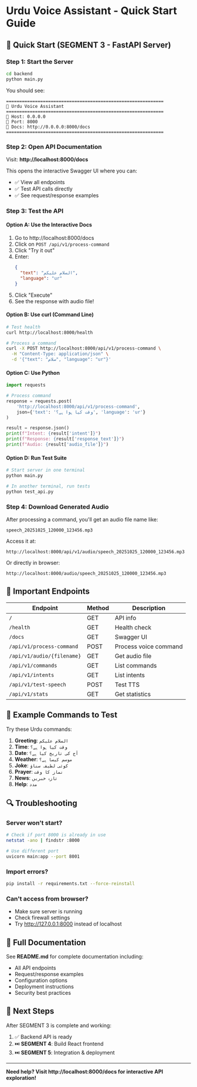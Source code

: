 # Urdu Voice Assistant - Quick Start Guide

## 🚀 Quick Start (SEGMENT 3 - FastAPI Server)

### Step 1: Start the Server
```bash
cd backend
python main.py
```

You should see:
```
============================================================
🚀 Urdu Voice Assistant
============================================================
📡 Host: 0.0.0.0
🔌 Port: 8000
📖 Docs: http://0.0.0.0:8000/docs
============================================================
```

### Step 2: Open API Documentation
Visit: **http://localhost:8000/docs**

This opens the interactive Swagger UI where you can:
- ✅ View all endpoints
- ✅ Test API calls directly
- ✅ See request/response examples

### Step 3: Test the API

#### Option A: Use the Interactive Docs
1. Go to http://localhost:8000/docs
2. Click on `POST /api/v1/process-command`
3. Click "Try it out"
4. Enter:
   ```json
   {
     "text": "السلام علیکم",
     "language": "ur"
   }
   ```
5. Click "Execute"
6. See the response with audio file!

#### Option B: Use curl (Command Line)
```bash
# Test health
curl http://localhost:8000/health

# Process a command
curl -X POST http://localhost:8000/api/v1/process-command \
  -H "Content-Type: application/json" \
  -d '{"text": "سلام", "language": "ur"}'
```

#### Option C: Use Python
```python
import requests

# Process command
response = requests.post(
    'http://localhost:8000/api/v1/process-command',
    json={'text': 'وقت کیا ہوا ہے؟', 'language': 'ur'}
)

result = response.json()
print(f"Intent: {result['intent']}")
print(f"Response: {result['response_text']}")
print(f"Audio: {result['audio_file']}")
```

#### Option D: Run Test Suite
```bash
# Start server in one terminal
python main.py

# In another terminal, run tests
python test_api.py
```

### Step 4: Download Generated Audio
After processing a command, you'll get an audio file name like:
```
speech_20251025_120000_123456.mp3
```

Access it at:
```
http://localhost:8000/api/v1/audio/speech_20251025_120000_123456.mp3
```

Or directly in browser:
```
http://localhost:8000/audio/speech_20251025_120000_123456.mp3
```

## 📍 Important Endpoints

| Endpoint | Method | Description |
|----------|--------|-------------|
| `/` | GET | API info |
| `/health` | GET | Health check |
| `/docs` | GET | Swagger UI |
| `/api/v1/process-command` | POST | Process voice command |
| `/api/v1/audio/{filename}` | GET | Get audio file |
| `/api/v1/commands` | GET | List commands |
| `/api/v1/intents` | GET | List intents |
| `/api/v1/test-speech` | POST | Test TTS |
| `/api/v1/stats` | GET | Get statistics |

## 🎯 Example Commands to Test

Try these Urdu commands:

1. **Greeting**: `السلام علیکم`
2. **Time**: `وقت کیا ہوا ہے؟`
3. **Date**: `آج کی تاریخ کیا ہے؟`
4. **Weather**: `موسم کیسا ہے؟`
5. **Joke**: `کوئی لطیفہ سناؤ`
6. **Prayer**: `نماز کا وقت`
7. **News**: `تازہ خبریں`
8. **Help**: `مدد`

## 🔍 Troubleshooting

### Server won't start?
```bash
# Check if port 8000 is already in use
netstat -ano | findstr :8000

# Use different port
uvicorn main:app --port 8001
```

### Import errors?
```bash
pip install -r requirements.txt --force-reinstall
```

### Can't access from browser?
- Make sure server is running
- Check firewall settings
- Try http://127.0.0.1:8000 instead of localhost

## 📖 Full Documentation

See **README.md** for complete documentation including:
- All API endpoints
- Request/response examples
- Configuration options
- Deployment instructions
- Security best practices

## 🎉 Next Steps

After SEGMENT 3 is complete and working:
1. ✅ Backend API is ready
2. ⏭️ **SEGMENT 4**: Build React frontend
3. ⏭️ **SEGMENT 5**: Integration & deployment

---

**Need help? Visit http://localhost:8000/docs for interactive API exploration!**
